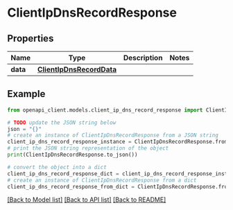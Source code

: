 # ClientIpDnsRecordResponse


## Properties

Name | Type | Description | Notes
------------ | ------------- | ------------- | -------------
**data** | [**ClientIpDnsRecordData**](ClientIpDnsRecordData.md) |  | 

## Example

```python
from openapi_client.models.client_ip_dns_record_response import ClientIpDnsRecordResponse

# TODO update the JSON string below
json = "{}"
# create an instance of ClientIpDnsRecordResponse from a JSON string
client_ip_dns_record_response_instance = ClientIpDnsRecordResponse.from_json(json)
# print the JSON string representation of the object
print(ClientIpDnsRecordResponse.to_json())

# convert the object into a dict
client_ip_dns_record_response_dict = client_ip_dns_record_response_instance.to_dict()
# create an instance of ClientIpDnsRecordResponse from a dict
client_ip_dns_record_response_from_dict = ClientIpDnsRecordResponse.from_dict(client_ip_dns_record_response_dict)
```
[[Back to Model list]](../README.md#documentation-for-models) [[Back to API list]](../README.md#documentation-for-api-endpoints) [[Back to README]](../README.md)


